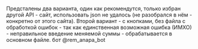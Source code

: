 Предсталены два варианта, один как рекомендутся, только избран другой API - сайт, использовать json не удалось (не разобрался в нём - конкретно от этого сайта). Второй вариант - с кнопками, без файла с обработкой ошибок - так как единственная возможная ошибка (ИМХО)  - неправильное введение меняемой суммы - обрабатывается в основном файле. 
бот @rem_anapa_bot
